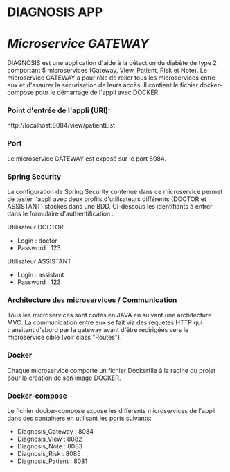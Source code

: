 # DIAGNOSIS APP
# _Microservice GATEWAY_

DIAGNOSIS est une application d'aide à la détection du diabète de type 2 comportant 5 microservices (Gateway, View, Patient, Risk et Note). Le microservice GATEWAY a pour rôle de relier tous les microservices entre eux et d'assurer la sécurisation de leurs accès. Il contient le fichier docker-compose pour le démarrage de l'appli avec DOCKER.


### Point d'entrée de l'appli (URI):
http://localhost:8084/view/patientList


### Port
Le microservice GATEWAY est exposé sur le port 8084.


### Spring Security 
La configuration de Spring Security contenue dans ce microservice permet de tester l'appli avec deux profils d'utilisateurs différents (DOCTOR et ASSISTANT) stockés dans une BDD. Ci-dessous les identifiants à entrer dans le formulaire d'authentification :

Utilisateur DOCTOR
- Login : doctor
- Password : 123

Utilisateur ASSISTANT
- Login : assistant
- Password : 123


### Architecture des microservices / Communication
Tous les microservices sont codés en JAVA en suivant une architecture MVC. La communication entre eux se fait via des requetes HTTP qui transitent d'abord par la gateway avant d'être redirigées vers le microservice ciblé (voir class "Routes").


### Docker
Chaque microservice comporte un fichier Dockerfile à la racine du projet pour la création de son image DOCKER.


### Docker-compose 
Le fichier docker-compose expose les différents microservices de l'appli dans des containers en utilisant les ports suivants:

- Diagnosis_Gateway : 8084
- Diagnosis_View : 8082
- Diagnosis_Note : 8083
- Diagnosis_Risk : 8085
- Diagnosis_Patient : 8081





